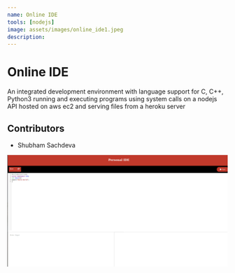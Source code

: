 ```yaml
---
name: Online IDE
tools: [nodejs]
image: assets/images/online_ide1.jpeg
description: 
---
```


# Online IDE


An integrated development environment with language support for C, C++, Python3 running and executing programs using system calls on a nodejs API hosted on aws ec2 and serving files from a heroku server

## Contributors
 - Shubham Sachdeva

![image](/assets/images/online_ide1.jpeg)